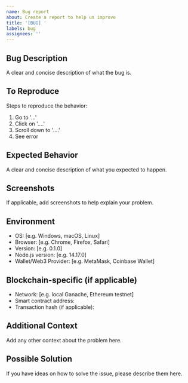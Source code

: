 ```yaml
---
name: Bug report
about: Create a report to help us improve
title: '[BUG] '
labels: bug
assignees: ''
---
```


## Bug Description
A clear and concise description of what the bug is.

## To Reproduce
Steps to reproduce the behavior:
1. Go to '...'
2. Click on '....'
3. Scroll down to '....'
4. See error

## Expected Behavior
A clear and concise description of what you expected to happen.

## Screenshots
If applicable, add screenshots to help explain your problem.

## Environment
 - OS: [e.g. Windows, macOS, Linux]
 - Browser: [e.g. Chrome, Firefox, Safari]
 - Version: [e.g. 0.1.0]
 - Node.js version: [e.g. 14.17.0]
 - Wallet/Web3 Provider: [e.g. MetaMask, Coinbase Wallet]

## Blockchain-specific (if applicable)
 - Network: [e.g. local Ganache, Ethereum testnet]
 - Smart contract address:
 - Transaction hash (if applicable):

## Additional Context
Add any other context about the problem here.

## Possible Solution
If you have ideas on how to solve the issue, please describe them here.